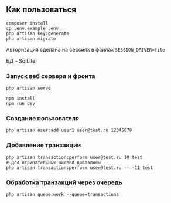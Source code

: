 ## Как пользоваться

```
composer install
cp .env.example .env
php artisan key:generate
php artisan migrate
```
Авторизация сделана на сессиях в файлах `SESSION_DRIVER=file`

БД - SqlLite

### Запуск веб сервера и фронта
```
php artisan serve

npm install
npm run dev
```

### Создание пользователя
```
php artisan user:add user1 user@test.ru 12345678
```

### Добавление транзакции
```
php artisan transaction:perform user@test.ru 10 test
# Для отрицательных числел добавляем --
php artisan transaction:perform user@test.ru -- -11 test
```

### Обработка транзакций через очередь
```
php artisan queue:work --queue=transactions
```
